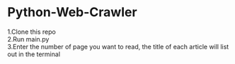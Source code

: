 # Python-Web-Crawler
1.Clone this repo  
2.Run main.py  
3.Enter the number of page you want to read, the title of each article will list out in the terminal
